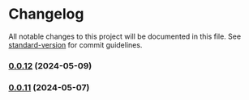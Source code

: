 # Changelog

All notable changes to this project will be documented in this file. See [standard-version](https://github.com/conventional-changelog/standard-version) for commit guidelines.

### [0.0.12](https://github.com/LeonardoAdami21/email-api/compare/v0.0.11...v0.0.12) (2024-05-09)

### [0.0.11](https://github.com/LeonardoAdami21/email-api/compare/v0.0.10...v0.0.11) (2024-05-07)
